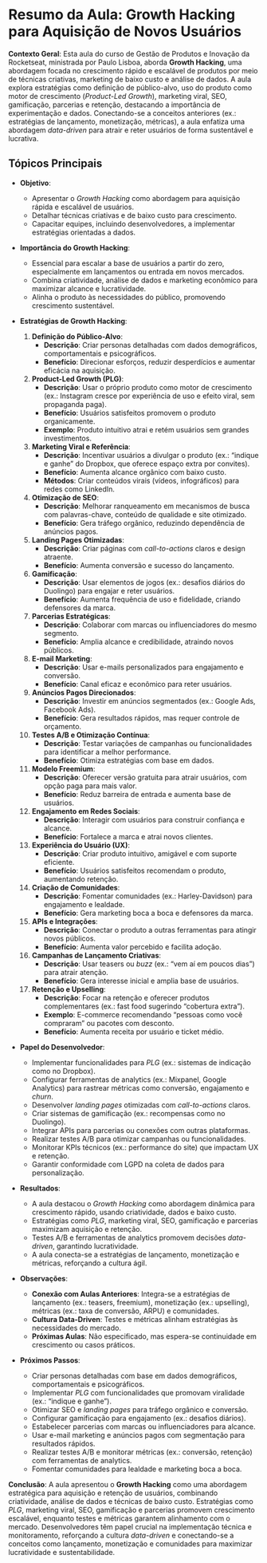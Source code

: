 # Resumo da Aula: Growth Hacking para Aquisição de Novos Usuários

**Contexto Geral**: Esta aula do curso de Gestão de Produtos e Inovação da Rocketseat, ministrada por Paulo Lisboa, aborda **Growth Hacking**, uma abordagem focada no crescimento rápido e escalável de produtos por meio de técnicas criativas, marketing de baixo custo e análise de dados. A aula explora estratégias como definição de público-alvo, uso do produto como motor de crescimento (*Product-Led Growth*), marketing viral, SEO, gamificação, parcerias e retenção, destacando a importância de experimentação e dados. Conectando-se a conceitos anteriores (ex.: estratégias de lançamento, monetização, métricas), a aula enfatiza uma abordagem *data-driven* para atrair e reter usuários de forma sustentável e lucrativa.

## Tópicos Principais

- **Objetivo**:
  - Apresentar o *Growth Hacking* como abordagem para aquisição rápida e escalável de usuários.
  - Detalhar técnicas criativas e de baixo custo para crescimento.
  - Capacitar equipes, incluindo desenvolvedores, a implementar estratégias orientadas a dados.

- **Importância do Growth Hacking**:
  - Essencial para escalar a base de usuários a partir do zero, especialmente em lançamentos ou entrada em novos mercados.
  - Combina criatividade, análise de dados e marketing econômico para maximizar alcance e lucratividade.
  - Alinha o produto às necessidades do público, promovendo crescimento sustentável.

- **Estratégias de Growth Hacking**:
  1. **Definição do Público-Alvo**:
     - **Descrição**: Criar personas detalhadas com dados demográficos, comportamentais e psicográficos.
     - **Benefício**: Direcionar esforços, reduzir desperdícios e aumentar eficácia na aquisição.
  2. **Product-Led Growth (PLG)**:
     - **Descrição**: Usar o próprio produto como motor de crescimento (ex.: Instagram cresce por experiência de uso e efeito viral, sem propaganda paga).
     - **Benefício**: Usuários satisfeitos promovem o produto organicamente.
     - **Exemplo**: Produto intuitivo atrai e retém usuários sem grandes investimentos.
  3. **Marketing Viral e Referência**:
     - **Descrição**: Incentivar usuários a divulgar o produto (ex.: “indique e ganhe” do Dropbox, que oferece espaço extra por convites).
     - **Benefício**: Aumenta alcance orgânico com baixo custo.
     - **Métodos**: Criar conteúdos virais (vídeos, infográficos) para redes como LinkedIn.
  4. **Otimização de SEO**:
     - **Descrição**: Melhorar ranqueamento em mecanismos de busca com palavras-chave, conteúdo de qualidade e site otimizado.
     - **Benefício**: Gera tráfego orgânico, reduzindo dependência de anúncios pagos.
  5. **Landing Pages Otimizadas**:
     - **Descrição**: Criar páginas com *call-to-actions* claros e design atraente.
     - **Benefício**: Aumenta conversão e sucesso do lançamento.
  6. **Gamificação**:
     - **Descrição**: Usar elementos de jogos (ex.: desafios diários do Duolingo) para engajar e reter usuários.
     - **Benefício**: Aumenta frequência de uso e fidelidade, criando defensores da marca.
  7. **Parcerias Estratégicas**:
     - **Descrição**: Colaborar com marcas ou influenciadores do mesmo segmento.
     - **Benefício**: Amplia alcance e credibilidade, atraindo novos públicos.
  8. **E-mail Marketing**:
     - **Descrição**: Usar e-mails personalizados para engajamento e conversão.
     - **Benefício**: Canal eficaz e econômico para reter usuários.
  9. **Anúncios Pagos Direcionados**:
     - **Descrição**: Investir em anúncios segmentados (ex.: Google Ads, Facebook Ads).
     - **Benefício**: Gera resultados rápidos, mas requer controle de orçamento.
  10. **Testes A/B e Otimização Contínua**:
      - **Descrição**: Testar variações de campanhas ou funcionalidades para identificar a melhor performance.
      - **Benefício**: Otimiza estratégias com base em dados.
  11. **Modelo Freemium**:
      - **Descrição**: Oferecer versão gratuita para atrair usuários, com opção paga para mais valor.
      - **Benefício**: Reduz barreira de entrada e aumenta base de usuários.
  12. **Engajamento em Redes Sociais**:
      - **Descrição**: Interagir com usuários para construir confiança e alcance.
      - **Benefício**: Fortalece a marca e atrai novos clientes.
  13. **Experiência do Usuário (UX)**:
      - **Descrição**: Criar produto intuitivo, amigável e com suporte eficiente.
      - **Benefício**: Usuários satisfeitos recomendam o produto, aumentando retenção.
  14. **Criação de Comunidades**:
      - **Descrição**: Fomentar comunidades (ex.: Harley-Davidson) para engajamento e lealdade.
      - **Benefício**: Gera marketing boca a boca e defensores da marca.
  15. **APIs e Integrações**:
      - **Descrição**: Conectar o produto a outras ferramentas para atingir novos públicos.
      - **Benefício**: Aumenta valor percebido e facilita adoção.
  16. **Campanhas de Lançamento Criativas**:
      - **Descrição**: Usar teasers ou *buzz* (ex.: “vem aí em poucos dias”) para atrair atenção.
      - **Benefício**: Gera interesse inicial e amplia base de usuários.
  17. **Retenção e Upselling**:
      - **Descrição**: Focar na retenção e oferecer produtos complementares (ex.: fast food sugerindo “cobertura extra”).
      - **Exemplo**: E-commerce recomendando “pessoas como você compraram” ou pacotes com desconto.
      - **Benefício**: Aumenta receita por usuário e ticket médio.

- **Papel do Desenvolvedor**:
  - Implementar funcionalidades para *PLG* (ex.: sistemas de indicação como no Dropbox).
  - Configurar ferramentas de analytics (ex.: Mixpanel, Google Analytics) para rastrear métricas como conversão, engajamento e *churn*.
  - Desenvolver *landing pages* otimizadas com *call-to-actions* claros.
  - Criar sistemas de gamificação (ex.: recompensas como no Duolingo).
  - Integrar APIs para parcerias ou conexões com outras plataformas.
  - Realizar testes A/B para otimizar campanhas ou funcionalidades.
  - Monitorar KPIs técnicos (ex.: performance do site) que impactam UX e retenção.
  - Garantir conformidade com LGPD na coleta de dados para personalização.

- **Resultados**:
  - A aula destacou o *Growth Hacking* como abordagem dinâmica para crescimento rápido, usando criatividade, dados e baixo custo.
  - Estratégias como *PLG*, marketing viral, SEO, gamificação e parcerias maximizam aquisição e retenção.
  - Testes A/B e ferramentas de analytics promovem decisões *data-driven*, garantindo lucratividade.
  - A aula conecta-se a estratégias de lançamento, monetização e métricas, reforçando a cultura ágil.

- **Observações**:
  - **Conexão com Aulas Anteriores**: Integra-se a estratégias de lançamento (ex.: teasers, freemium), monetização (ex.: upselling), métricas (ex.: taxa de conversão, ARPU) e comunidades.
  - **Cultura Data-Driven**: Testes e métricas alinham estratégias às necessidades do mercado.
  - **Próximas Aulas**: Não especificado, mas espera-se continuidade em crescimento ou casos práticos.

- **Próximos Passos**:
  - Criar personas detalhadas com base em dados demográficos, comportamentais e psicográficos.
  - Implementar *PLG* com funcionalidades que promovam viralidade (ex.: “indique e ganhe”).
  - Otimizar SEO e *landing pages* para tráfego orgânico e conversão.
  - Configurar gamificação para engajamento (ex.: desafios diários).
  - Estabelecer parcerias com marcas ou influenciadores para alcance.
  - Usar e-mail marketing e anúncios pagos com segmentação para resultados rápidos.
  - Realizar testes A/B e monitorar métricas (ex.: conversão, retenção) com ferramentas de analytics.
  - Fomentar comunidades para lealdade e marketing boca a boca.

**Conclusão**: A aula apresentou o **Growth Hacking** como uma abordagem estratégica para aquisição e retenção de usuários, combinando criatividade, análise de dados e técnicas de baixo custo. Estratégias como *PLG*, marketing viral, SEO, gamificação e parcerias promovem crescimento escalável, enquanto testes e métricas garantem alinhamento com o mercado. Desenvolvedores têm papel crucial na implementação técnica e monitoramento, reforçando a cultura *data-driven* e conectando-se a conceitos como lançamento, monetização e comunidades para maximizar lucratividade e sustentabilidade.